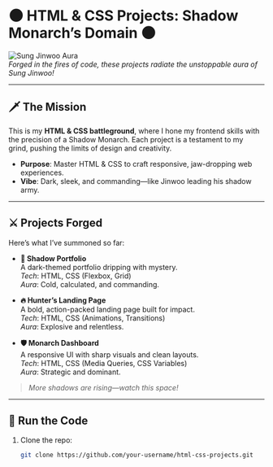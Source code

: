 # 🌑 **HTML & CSS Projects: Shadow Monarch’s Domain** 🌑

![Sung Jinwoo Aura](https://media.giphy.com/media/3o7aD2x1g4zXyXzXyX/giphy.gif)  
*Forged in the fires of code, these projects radiate the unstoppable aura of Sung Jinwoo!*

---

## 🗡️ **The Mission**
This is my **HTML & CSS battleground**, where I hone my frontend skills with the precision of a Shadow Monarch. Each project is a testament to my grind, pushing the limits of design and creativity.

- **Purpose**: Master HTML & CSS to craft responsive, jaw-dropping web experiences.  
- **Vibe**: Dark, sleek, and commanding—like Jinwoo leading his shadow army.

---

## ⚔️ **Projects Forged**
Here’s what I’ve summoned so far:

- **🖤 Shadow Portfolio**  
  A dark-themed portfolio dripping with mystery.  
  *Tech*: HTML, CSS (Flexbox, Grid)  
  *Aura*: Cold, calculated, and commanding.

- **🔥 Hunter’s Landing Page**  
  A bold, action-packed landing page built for impact.  
  *Tech*: HTML, CSS (Animations, Transitions)  
  *Aura*: Explosive and relentless.

- **🛡️ Monarch Dashboard**  
  A responsive UI with sharp visuals and clean layouts.  
  *Tech*: HTML, CSS (Media Queries, CSS Variables)  
  *Aura*: Strategic and dominant.

> *More shadows are rising—watch this space!*

---

## 🚀 **Run the Code**
1. Clone the repo:  
   ```bash
   git clone https://github.com/your-username/html-css-projects.git
